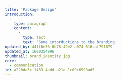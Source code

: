 ```yaml
---
title: 'Package Design'
introduction:
  -
    type: paragraph
    content:
      -
        type: text
        text: 'Some intorductions to the branding.'
updated_by: 44ff6e56-6b78-49e2-a074-616caf791879
updated_at: 1600354996
thumbnail: brand_identity.jpg
core:
  - communication
id: a220da5c-1433-4add-a21a-1c09c6998ad5
---
```

